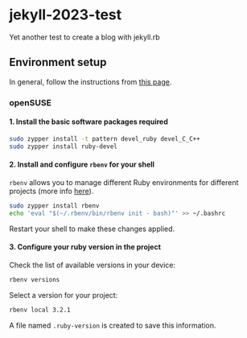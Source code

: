 # jekyll-2023-test
Yet another test to create a blog with jekyll.rb

## Environment setup

In general, follow the instructions from [this page](https://jekyllrb.com/docs/installation/).

### openSUSE

#### 1. Install the basic software packages required

```bash
sudo zypper install -t pattern devel_ruby devel_C_C++
sudo zypper install ruby-devel
```

#### 2. Install and configure `rbenv` for your shell

`rbenv` allows you to manage different Ruby environments for different projects (more info [here](https://github.com/rbenv/rbenv)).

```bash
sudo zypper install rbenv
echo 'eval "$(~/.rbenv/bin/rbenv init - bash)"' >> ~/.bashrc
```

Restart your shell to make these changes applied.

#### 3. Configure your ruby version in the project

Check the list of available versions in your device:

```bash
rbenv versions
```

Select a version for your project:

```bash
rbenv local 3.2.1
```

A file named `.ruby-version` is created to save this information.